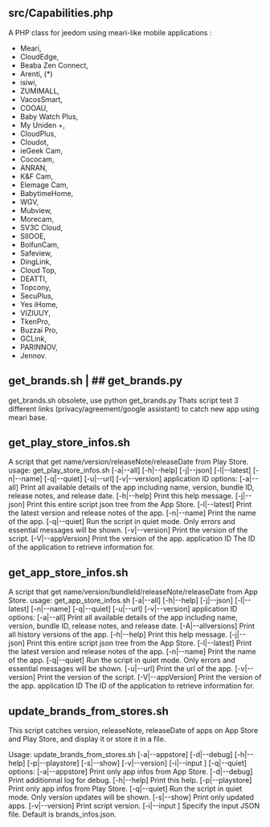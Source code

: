 ## src/Capabilities.php
A PHP class for jeedom using meari-like mobile applications :
- Meari,
- CloudEdge,
- Beaba Zen Connect,
- Arenti, (*)
- isiwi,
- ZUMIMALL,
- VacosSmart,
- COOAU,
- Baby Watch Plus,
- My Uniden +,
- CloudPlus,
- Cloudot,
- ieGeek Cam,
- Cococam,
- ANRAN,
- K&F Cam,
- Elemage Cam,
- BabytimeHome,
- WGV,
- Mubview,
- Morecam,
- SV3C Cloud,
- SIIOOE,
- BoifunCam,
- Safeview,
- DingLink,
- Cloud Top,
- DEATTI,
- Topcony,
- SecuPlus,
- Yes iHome,
- VIZIUUY,
- TkenPro,
- Buzzai Pro,
- GCLink,
- PARINNOV,
- Jennov.

## get_brands.sh | ## get_brands.py
get_brands.sh obsolete, use python
get_brands.py
Thats script test 3 different links (privacy/agreement/google assistant) to catch new app using meari base.

## get_play_store_infos.sh
A script that get name/version/releaseNote/releaseDate from Play Store.
usage: get_play_store_infos.sh [-a|--all] [-h|--help] [-j|--json] [-l|--latest] [-n|--name] [-q|--quiet] [-u|--url] [-v|--version] application ID
  options:
  [-a|--all]             Print all available details of the app including name, version, bundle ID, release notes, and release date.
  [-h|--help]            Print this help message.
  [-j|--json]            Print this entire script json tree from the App Store.
  [-l|--latest]          Print the latest version and release notes of the app.
  [-n|--name]            Print the name of the app.
  [-q|--quiet]           Run the script in quiet mode. Only errors and essential messages will be shown.
  [-v|--version]         Print the version of the script.
  [-V|--appVersion]      Print the version of the app.
  application ID         The ID of the application to retrieve information for.

## get_app_store_infos.sh
A script that get name/version/bundleId/releaseNote/releaseDate from App Store.
usage: get_app_store_infos.sh [-a|--all] [-h|--help] [-j|--json] [-l|--latest] [-n|--name] [-q|--quiet] [-u|--url] [-v|--version] application ID
  options:
  [-a|--all]             Print all available details of the app including name, version, bundle ID, release notes, and release date.
  [-A|--allversions]     Print all history versions of the app.
  [-h|--help]            Print this help message.
  [-j|--json]            Print this entire script json tree from the App Store.
  [-l|--latest]          Print the latest version and release notes of the app.
  [-n|--name]            Print the name of the app.
  [-q|--quiet]           Run the script in quiet mode. Only errors and essential messages will be shown.
  [-u|--url]             Print the url of the app.
  [-v|--version]         Print the version of the script.
  [-V|--appVersion]      Print the version of the app.
  application ID         The ID of the application to retrieve information for.

## update_brands_from_stores.sh
This script catches version, releaseNote, releaseDate of apps on App Store and Play Store, and display it or store it in a file.

Usage: update_brands_from_stores.sh [-a|--appstore] [-d|--debug] [-h|--help] [-p|--playstore] [-s|--show] [-v|--version] [-i|--input <file>] [-q|--quiet]
  options:
  [-a|--appstore]        Print only app infos from App Store.
  [-d|--debug]           Print additionnal log for debug.
  [-h|--help]            Print this help.
  [-p|--playstore]       Print only app infos from Play Store.
  [-q|--quiet]           Run the script in quiet mode. Only version updates will be shown.
  [-s|--show]            Print only updated apps.
  [-v|--version]         Print script version.
  [-i|--input <file>]    Specify the input JSON file. Default is brands_infos.json.
